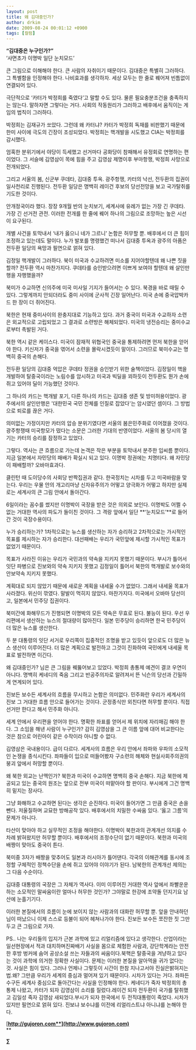 ```yaml
---
layout: post
title: 왜 김대중인가?
author: drkim
date: 2009-08-24 00:01:12 +0900
tags: [컬럼]
---
```

**“김대중은 누구인가?”**  
‘사면초가 이명박 일단 눈치모드’

큰 그림으로 이해해야 한다. 큰 사람의 자취이기 때문이다. 김대중은 특별히 그러하다. 그 특별함을 인정해야 한다. 나비효과를 생각하자. 세상 모두는 한 줄로 꿰어져 빈틈없이 연결되어 있다. 

극단적으로 ‘카터가 박정희를 죽였다’고 말할 수도 있다. 물론 필요충분조건을 충족하지는 않는다. 말하자면 그렇다는 거다. 사회의 작동원리가 그러하고 배후에서 움직이는 게임의 법칙이 그러하다. 

박정희는 김재규가 쏘았다. 그런데 왜 카터냐? 카터가 박정희 독재를 비판했기 때문에 한미 사이에 극도의 긴장이 조성되었다. 박정희는 핵개발을 시도했고 CIA는 박정희를 감시했다. 

엄혹한 분위기에서 야당이 득세했고 선거마다 공화당이 참패해서 유정회로 연명하는 편이었다. 그 서슬에 김영삼이 목에 힘을 주고 김영삼 제명이후 부마항쟁, 박정희 사망으로 전개되었다.

그리고 서울의 봄, 신군부 쿠데타, 김대중 투옥. 광주항쟁, 카터의 낙선, 전두환의 집권이 일사천리로 진행된다. 전두환 일당은 명백히 레이건 후보의 당선전망을 보고 국가탈취를 기도한 것이다. 

안개정국이라 했다. 장장 9개월 반의 눈치보기, 세계사에 유례가 없는 가장 긴 쿠데타. 가장 긴 선거전 관전. 이러한 전개를 한 줄에 꿰어 하나의 그림으로 조망하는 높은 시선이 요구된다.

개별 사건을 토막내서 ‘내가 옳으니 네가 그르니’ 논함은 허무할 뿐. 배후에서 더 큰 힘이 조정하고 있는데도 말이다. 누가 발포를 명령했건 떠나서 김대중 투옥과 광주의 아픔은 전두환 일당의 욕망과 필연으로 얽혀 있다.

김정일 핵개발이 그러하다. 북이 미국과 수교하려면 미소를 지어야할텐데 왜 나쁜 짓을 할까? 전두환 역시 마찬가지다. 쿠데타를 승인받으려면 이쁘게 보여야 할텐데 왜 살인만행을 자행했을까?

북미가 수교하면 신의주에 미국 미사일 기지가 들어서는 수 있다. 북경을 바로 때릴 수 있다. 그렇게까지 안되더라도 중미 사이에 군사적 긴장 일어난다. 미국 손에 중국압박카드 한 장이 더 쥐어진다.

북한은 현재 중미사이의 완충지대로 기능하고 있다. 과거 중국이 미국과 수교하자 소련은 외교적으로 고립되었고 그 결과로 소련방은 해체되었다. 미국의 냉전승리는 중미수교로부터 촉발된 거다.

북한 역시 같은 케이스다. 미국이 잠재적 위협국인 중국을 통제하려면 먼저 북한을 얻어야 한다. 키신저가 중국을 엮어서 소련을 몰락시켰듯이 말이다. 그러므로 북미수교는 명백히 중국의 손해다.

전두환 일당의 김대중 억압은 쿠데타 정권을 승인받기 위한 술책이었다. 김정일이 핵을 개발하여 탈중국이라는 노림수를 암시하고 미국과 빅딜을 꾀하듯이 전두환도 뭔가 손에 쥐고 있어야 딜이 가능했던 것이다. 

그 하나의 카드는 핵개발 포기, 다른 하나의 카드는 김대중 생존 및 방미허용이었다. 광주에서의 살인만행은 '대한민국 국민 전체를 인질로 잡았다'는 암시였던 셈이다. 그 방법으로 퇴로를 끊은 거다.  
  
의미없는 가정이지만 카터의 압승 분위기였다면 서울의 봄은민주화로 이어졌을 것이다. 광주항쟁때 미국항모가 떴다는 소문은 그러한 기대의 반영이었다. 서울의 봄 당시의 열기는 카터의 승리를 잠정하고 있었다.   
  
그렇다. 역사는 큰 흐름으로 가는데 논객은 작은 부분을 토막내서 분주한 입씨름 뿐이다. 지금 일본에서 자민당의 패배가 확실시 되고 있다. 이명박 정권에는 치명타다. 왜 자민당이 패배할까? 오바마효과다.   
  
클린턴 때 도이당수의 사회당 반짝집권과 같다. 한국정치는 시차를 두고 미국바람을 맞는다. 우리는 우물 안의 개고리마냥 신자유주의가 어떻고 양극화가 어떻고 하지만 실제로는 세계사의 큰 그림 안에서 돌아간다.

6일이라는 꼼수를 썼지만 이명박이 국장을 받은 것은 의외로 보인다. 이명박도 어쩔 수 없는 거대한 역사의 파도가 들이친 것이다. 그 격랑 앞에서 일단 **‘눈치모드’**로 들어간 것이 국장수용이다.

누가 승리하는가? 1차적으로는 뉴스를 생산하는 자가 승리하고 2차적으로는 가시적인 목표를 제시하는 자가 승리한다. 대선패배는 우리가 국민앞에 제시할 가시적인 목표가 없었기 때문이다. 

목표가 사라진 이유는 우리가 국민과의 약속을 지키지 못했기 때문이다. 부시가 틀어서 잇단 파병으로 진보와의 약속 지키지 못했고 김정일이 틀어서 북한의 핵개발로 보수와의 안보약속 지키지 못했다. 

계획대로 되지 않았기 때문에 새로운 계획을 내세울 수가 없었다. 그래서 내세울 목표가 사라졌다. 위신이 깎였다. 말발이 먹히지 않았다. 마찬가지다. 미국에서 오바마 당선이고, 일본에서 민주당 집권이다.

북미간에 화해무드가 진행되면 이명박의 모든 약속은 무효로 된다. 불능이 된다. 우선 우리편에서 생산하는 뉴스의 절대량이 많아진다. 일본 민주당이 승리하면 한국 민주당이 더 많은 뉴스를 생산한다.

두 분 대통령의 잇단 서거로 우리쪽이 집중적인 조명을 받고 있듯이 앞으로도 더 많은 뉴스 생산이 이루어진다. 더 많은 계획으로 발전하고 그것이 진화하여 국민에게 내세울 목표로 발전하면 이긴다.

왜 김대중인가? 님은 큰 그림을 꿰뚫어보고 있었다. 박정희 총통제 예견이 결코 우연이 아니다. 명백히 케네디의 죽음 그리고 반공주의자로 알려져서 뜬 닉슨의 당선과 긴밀하게 연계되어 있다. 

진보든 보수든 세계사의 흐름을 무시하고 논함은 의미없다. 민주화란 우리가 세계사의 진보 그 거대한 흐름 안으로 들어가는 것이다. 군정종식만 외친다면 허무할 뿐이다. 직접선거만 한다고 해서 민주화 아니다. 

세계 안에서 우리편을 얻어야 한다. 명확한 좌표를 얻어서 제 위치에 자리매김 해야 한다. 그 소임을 해낸 사람이 누구인가? 감히 김영삼을 그 큰 이름 앞에 대어 비교한다는 것은 참으로 어린아이 같은 수작이라 아니할 수 없다. 

김영삼은 국내용이다. 급이 다르다. 세계사의 흐름은 우리 안에서 좌파와 우파의 소모적인 논쟁을 종식시킨다. 좌파들이 입으로 떠들어봤자 구소련의 해체와 현실사회주의권의 붕괴 앞에서 허망할 뿐이다. 

왜 북한 외교는 난맥인가? 북한과 미국이 수교하면 명백히 중국 손해다. 지금 북한에 제공되고 있는 중국의 원조는 앞으로 전부 미국이 떠맡아야 할 판이다. 부시에게 그건 명백히 밑지는 장사다. 

그냥 화해하고 수교하면 된다는 생각은 순진하다. 미국이 들어가면 그 만큼 중국은 손을 뺀다. 저울질하며 교묘한 방해공작 있다. 배후에서의 치밀한 수싸움 있다. ‘옳고 그름’의 문제가 아니다. 

타산이 맞아야 하고 실무적인 조정을 해야한다. 이명박이 북한과의 관계개선 의지를 수차례 밝혀왔지만 허무할 뿐이다. 배후에서의 조정수단이 없기 때문이다. 북한과 미국의 배짱이 맞아도 중국이 튼다.

북미중 3자가 배짱을 맞추어도 일본과 러시아가 틀어댄다. 각국의 이해관계를 동시에 조정할 구체적인 정책수단을 손에 쥐고 있어야 이야기가 된다. 남북한의 관계개선 제의는 그 다음 수순이다.

김대중 대통령의 국장은 그 자체가 역사다. 이미 이루어진 거대한 역사 앞에서 좌빨운운하는 소모적인 말싸움이란 얼마나 허무한 것인가? 그야말로 한강에 조약돌 던지기요 남산에 눈흘기기다.


  이러한 본질에서의 흐름이 눈에 보이지 않는 사람과의 대화란 허무할 뿐. 앞을 안내하던 님이 떠났으니 이제 스스로 등불이 되어 헤쳐나가야 한다. 진보든 보수든 쪼잔한 짓 그만두고 큰 그림으로 가자.



  PS.. 나는 우리들의 입지가 근본 과학에 있고 리얼리즘에 있다고 생각한다. 산업이라는 일선현장에서 적과 대치하며진짜배기 사실을 몸으로 체험한 사람과, 강단학계라는 안전한 후방 벙커에 숨어 공상소설 쓰는 자들과의 싸움이다.북핵은 탈중국을 겨냥하고 있다는 것이 과학에 의거한 정확한 사실이다. 문제는 이러한 본질을 알아먹을 귀가 없다는 것. 사실은 힘이 있다. 그러나 언제나 그렇듯이 시간이 한참 지나고서야 진실은밝혀지는 법.왜? 그만큼 우리가 세계의 중심과 멀어져 있기 때문이다. 시차가 있다는 거다. 좌파든 수구든 세계사 중심으로 돌아간다는 사실을 인정해야 한다. 케네디가 죽자 박정희의 총통제 나왔고, 카터가 되자 김영삼이 소리를 질렀다.레이건 되자 전두환이 국가를 탈취했고 김일성 죽자 김영삼 새되었다.부시가 되자 한국에서 두 전직대통령이 죽었다. 시차가 있지만 필연으로 얽혀 있다. 진보냐 보수냐를 이전에 리얼리스트냐 아니냐를 논해야 한다. 

[**http://gujoron.com**](http://www.gujoron.com)**  
** 

**∑**